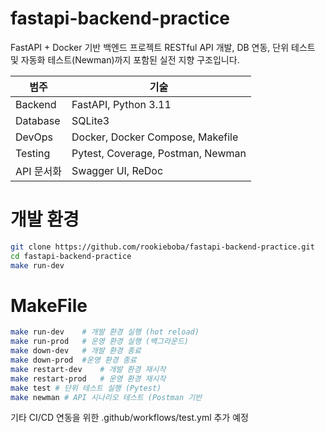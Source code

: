 # fastapi-backend-practice

FastAPI + Docker 기반 백엔드 프로젝트 
RESTful API 개발, DB 연동, 단위 테스트 및 자동화 테스트(Newman)까지 포함된 실전 지향 구조입니다.

| 범주         | 기술                                           |
|--------------|------------------------------------------------|
| Backend      | FastAPI, Python 3.11                           |
| Database     | SQLite3                                        |
| DevOps       | Docker, Docker Compose, Makefile               |
| Testing      | Pytest, Coverage, Postman, Newman              |
| API 문서화   | Swagger UI, ReDoc                              |

# 개발 환경
```bash
git clone https://github.com/rookieboba/fastapi-backend-practice.git
cd fastapi-backend-practice
make run-dev
```

# MakeFile
```bash
make run-dev	# 개발 환경 실행 (hot reload)
make run-prod	# 운영 환경 실행 (백그라운드)
make down-dev	# 개발 환경 종료
make down-prod	#운영 환경 종료
make restart-dev	# 개발 환경 재시작
make restart-prod	# 운영 환경 재시작
make test #	단위 테스트 실행 (Pytest)
make newman	# API 시나리오 테스트 (Postman 기반
```

기타
CI/CD 연동을 위한 .github/workflows/test.yml 추가 예정
